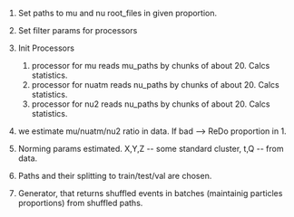 1. Set paths to mu and nu root_files in given proportion. 
2. Set filter params for processors
3. Init Processors
    1. processor for mu reads mu_paths by chunks of about 20. Calcs statistics. 
    2. processor for nuatm reads nu_paths by chunks of about 20. Calcs statistics.
    3. processor for nu2 reads nu_paths by chunks of about 20. Calcs statistics. 
4. we estimate mu/nuatm/nu2 ratio in data. If bad --> ReDo proportion in 1.
5. Norming params estimated. X,Y,Z -- some standard cluster, t,Q -- from data. 

6. Paths and their splitting to train/test/val are chosen.
7. Generator, that returns shuffled events in batches (maintainig particles proportions) from shuffled paths.
    
